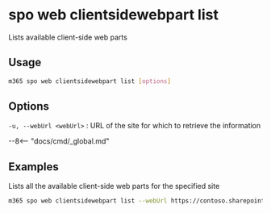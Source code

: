 # spo web clientsidewebpart list

Lists available client-side web parts

## Usage

```sh
m365 spo web clientsidewebpart list [options]
```

## Options

`-u, --webUrl <webUrl>`
: URL of the site for which to retrieve the information

--8<-- "docs/cmd/_global.md"

## Examples

Lists all the available client-side web parts for the specified site

```sh
m365 spo web clientsidewebpart list --webUrl https://contoso.sharepoint.com
```